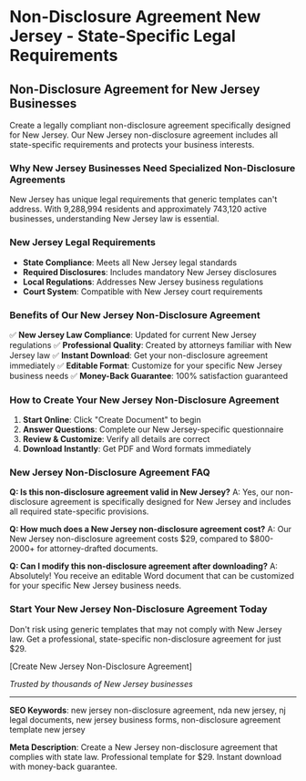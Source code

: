 # Non-Disclosure Agreement New Jersey - State-Specific Legal Requirements

## Non-Disclosure Agreement for New Jersey Businesses

Create a legally compliant non-disclosure agreement specifically designed for New Jersey. Our New Jersey non-disclosure agreement includes all state-specific requirements and protects your business interests.

### Why New Jersey Businesses Need Specialized Non-Disclosure Agreements

New Jersey has unique legal requirements that generic templates can't address. With 9,288,994 residents and approximately 743,120 active businesses, understanding New Jersey law is essential.

### New Jersey Legal Requirements

- **State Compliance**: Meets all New Jersey legal standards
- **Required Disclosures**: Includes mandatory New Jersey disclosures
- **Local Regulations**: Addresses New Jersey business regulations
- **Court System**: Compatible with New Jersey court requirements

### Benefits of Our New Jersey Non-Disclosure Agreement

✅ **New Jersey Law Compliance**: Updated for current New Jersey regulations
✅ **Professional Quality**: Created by attorneys familiar with New Jersey law
✅ **Instant Download**: Get your non-disclosure agreement immediately
✅ **Editable Format**: Customize for your specific New Jersey business needs
✅ **Money-Back Guarantee**: 100% satisfaction guaranteed

### How to Create Your New Jersey Non-Disclosure Agreement

1. **Start Online**: Click "Create Document" to begin
2. **Answer Questions**: Complete our New Jersey-specific questionnaire
3. **Review & Customize**: Verify all details are correct
4. **Download Instantly**: Get PDF and Word formats immediately

### New Jersey Non-Disclosure Agreement FAQ

**Q: Is this non-disclosure agreement valid in New Jersey?**
A: Yes, our non-disclosure agreement is specifically designed for New Jersey and includes all required state-specific provisions.

**Q: How much does a New Jersey non-disclosure agreement cost?**
A: Our New Jersey non-disclosure agreement costs $29, compared to $800-2000+ for attorney-drafted documents.

**Q: Can I modify this non-disclosure agreement after downloading?**
A: Absolutely! You receive an editable Word document that can be customized for your specific New Jersey business needs.

### Start Your New Jersey Non-Disclosure Agreement Today

Don't risk using generic templates that may not comply with New Jersey law. Get a professional, state-specific non-disclosure agreement for just $29.

[Create New Jersey Non-Disclosure Agreement]

*Trusted by thousands of New Jersey businesses*

---

**SEO Keywords**: new jersey non-disclosure agreement, nda new jersey, nj legal documents, new jersey business forms, non-disclosure agreement template new jersey

**Meta Description**: Create a New Jersey non-disclosure agreement that complies with state law. Professional template for $29. Instant download with money-back guarantee.
